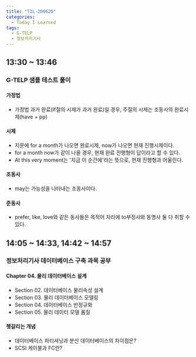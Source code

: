 ```yaml
---
title: "TIL-200620"
categories:
  - Today I Learned
tags:
  - G-TELP
  - 정보처리기사
---
```


## 13:30 ~ 13:46
### G-TELP 샘플 테스트 풀이
#### 가정법
  - 가정법 과거 완료(If절의 시제가 과거 완료)일 경우, 주절의 시제는 조동사의 완료시제(have + pp)
#### 시제
  - 지문에 for a month가 나오면 완료시제, now가 나오면 현재 진행시제이다.
  - for a month now가 같이 나올 경우, 현재 완료 진행형이 답이라고 할 수 있다.
  - At this very moment는 '지금 이 순간에'라는 뜻으로, 현재 진행형과 어울린다.
#### 조동사
  - may는 가능성을 나타내는 조동사이다. 
#### 준동사
  - prefer, like, love와 같은 동사들은 목적어 자리에 to부정사와 동명사 둘 다 취할 수 있다.

## 14:05 ~ 14:33, 14:42 ~ 14:57
### 정보처리기사 데이터베이스 구축 과목 공부
#### Chapter 04. 물리 데이터베이스 설계
  - Section 02. 데이터베이스 물리속성 설계
  - Section 03. 물리 데이터베이스 모델링
  - Section 04. 데이터베이스 반정규화
  - Section 05. 물리 데이터 모델 품질 
  
#### 헷갈리는 개념
  - 데이터베이스 파티셔닝과 분산 데이터베이스의 차이점은?
  - SCSI 케이블과 FC란?
  
